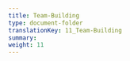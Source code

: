 ```yaml
---
title: Team-Building
type: document-folder
translationKey: 11_Team-Building
summary: 
weight: 11
---
```

